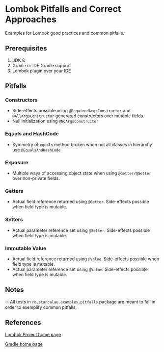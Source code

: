 # Lombok Pitfalls and Correct Approaches
Examples for Lombok good practices and common pitfalls.

## Prerequisites

1. JDK 8
2. Gradle or IDE Gradle support 
3. Lombok plugin over your IDE

## Pitfalls 

### Constructors
- Side-effects possible using `@RequiredArgsConstructor` and `@AllArgsConstructor` generated constructors over mutable fields.
- Null initialization using `@NoArgsConstructor`  

### Equals and HashCode
- Symmetry of `equals` method broken when not all classes in hierarchy use `@EqualsAndHashCode`

### Exposure
- Multiple ways of accessing object state when using `@Getter/@Setter` over non-private fields.

### Getters
- Actual field reference returned using `@Getter`. Side-effects possible when field type is mutable.

### Setters
- Actual parameter reference set using `@Setter`. Side-effects possible when field type is mutable.

### Immutable Value
- Actual field reference returned using `@Value`. Side-effects possible when field type is mutable.
- Actual parameter reference set using `@Value`. Side-effects possible when field type is mutable.

## Notes
 :collision: All tests in `ro.stancalau.examples.pitfalls` package are meant to fail in order to exemplify common pitfalls.

## References

[Lombok Project home page](https://projectlombok.org/)

[Gradle home page](https://gradle.org/)

